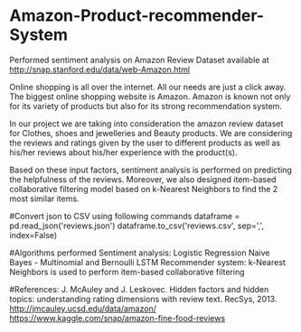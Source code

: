 # Amazon-Product-recommender-System

Performed sentiment analysis on Amazon Review Dataset available at http://snap.stanford.edu/data/web-Amazon.html

Online shopping is all over the internet. All our needs are just a click away. The biggest online shopping website is Amazon. Amazon is known not only for its variety of products but also for its strong recommendation system.

In our project we are taking into consideration the amazon review dataset for Clothes, shoes and jewelleries and Beauty products. We are considering the reviews and ratings given by the user to different products as well as his/her reviews about his/her experience with the product(s).

Based on these input factors, sentiment analysis is performed on predicting the helpfulness of the reviews. Moreover, we also designed item-based collaborative filtering model based on k-Nearest Neighbors to find the 2 most similar items.

#Convert json to CSV using following commands
dataframe = pd.read_json('reviews.json')
dataframe.to_csv('reviews.csv', sep=',', index=False)


#Algorithms performed
Sentiment analysis:
Logistic Regression
Naive Bayes - Multinomial and Bernoulli
LSTM
Recommender system:
k-Nearest Neighbors is used to perform item-based collaborative filtering

 #References:
J. McAuley and J. Leskovec. Hidden factors and hidden topics: understanding rating dimensions with review text. RecSys, 2013.
http://jmcauley.ucsd.edu/data/amazon/
https://www.kaggle.com/snap/amazon-fine-food-reviews
